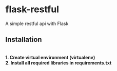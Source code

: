 # flask-restful
A simple restful api with Flask

## Installation
<br>
<b>1. Create virtual environment (virtualenv)</b><br>
<b>2. Install all required libraries in requirements.txt</b>
